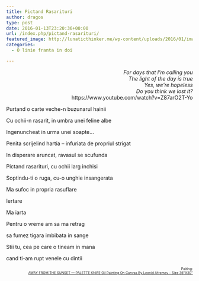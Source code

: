 ```yaml
---
title: Pictand Rasarituri
author: dragos
type: post
date: 2016-01-13T23:20:36+00:00
url: /index.php/pictand-rasarituri/
featured_image: http://lunaticthinker.me/wp-content/uploads/2016/01/image.jpg
categories:
  - O linie franta in doi

---
```

<p style="text-align: right;">
  <em>For days that I&#8217;m calling you</em><br /> <em> The light of the day is true</em><br /> <em> Yes, we&#8217;re hopeless</em><br /> <em> Do you think we lost it?</em><br /> https://www.youtube.com/watch?v=Z87arO2T-Yo
</p>

Purtand o carte veche-n buzunarul hainii
  
Cu ochii-n rasarit, in umbra unei feline albe
  
Ingenuncheat in urma unei soapte…

Penita scrijelind hartia &#8211; infuriata de propriul strigat
  
In disperare aruncat, ravasul se scufunda

Pictand rasarituri, cu ochii larg inchisi
  
Soptindu-ti o ruga, cu-o unghie insangerata

Ma sufoc in propria rasuflare

Iertare

Ma iarta
  
Pentru o vreme am sa ma retrag
  
sa fumez tigara imbibata in sange
  
Stii tu, cea pe care o tineam in mana
  
cand ti-am rupt venele cu dintii

<p style="font-size: 9px; text-align: right;">
  Paiting: <a href="https://afremov.com/AWAY-FROM-THE-SUNSET-PALETTE-KNIFE-Oil-Painting-On-Canvas-By-Leonid-Afremov-Size-30-X36.html"><br /> AWAY FROM THE SUNSET — PALETTE KNIFE Oil Painting On Canvas By Leonid Afremov &#8211; Size 36&#8243;X30&#8243;</a>
</p>